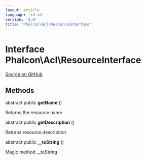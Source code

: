 ```yaml
---
layout: article
language: 'id-id'
version: '4.0'
title: 'Phalcon\Acl\ResourceInterface'
---
```


# Interface **Phalcon\Acl\ResourceInterface**

<a href="https://github.com/phalcon/cphalcon/tree/v3.4.0/phalcon/acl/resourceinterface.zep" class="btn btn-default btn-sm">Source on GitHub</a>

## Methods

abstract public **getName** ()

Returns the resource name

abstract public **getDescription** ()

Returns resource description

abstract public **__toString** ()

Magic method __toString